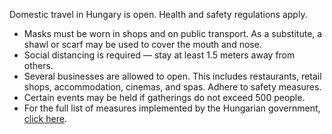 Domestic travel in Hungary is open. Health and safety regulations apply.

- Masks must be worn in shops and on public transport. As a substitute, a shawl or scarf may be used to cover the mouth and nose.
- Social distancing is required — stay at least 1.5 meters away from others.
- Several businesses are allowed to open. This includes restaurants, retail shops, accommodation, cinemas, and spas. Adhere to safety measures.
- Certain events may be held if gatherings do not exceed 500 people.
- For the full list of measures implemented by the Hungarian government, [click here](https://koronavirus.gov.hu/korlatozasok).
